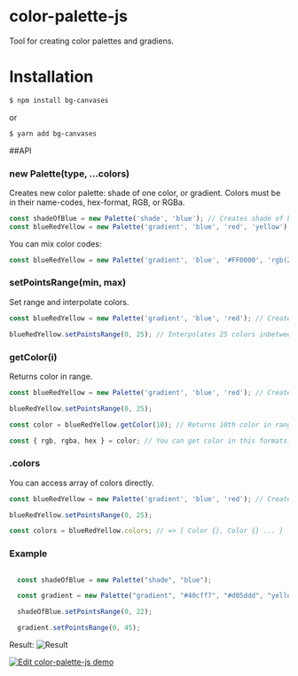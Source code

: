 # color-palette-js
Tool for creating color palettes and gradiens.

# Installation 

```sh
$ npm install bg-canvases
```
or
```sh
$ yarn add bg-canvases
```

##API

### new Palette(type, ...colors)

Creates new color palette: shade of one color, or gradient.
Colors must be in their name-codes, hex-format, RGB, or RGBa.

```javascript
const shadeOfBlue = new Palette('shade', 'blue'); // Creates shade of blue 
const blueRedYellow = new Palette('gradient', 'blue', 'red', 'yellow'); // Creates gradient
```
You can mix color codes: 

```javascript
const blueRedYellow = new Palette('gradient', 'blue', '#FF0000', 'rgb(255,255,0)'); // Creates gradient
```

### setPointsRange(min, max)

Set range and interpolate colors.

```javascript
const blueRedYellow = new Palette('gradient', 'blue', 'red'); // Creates gradient

blueRedYellow.setPointsRange(0, 25); // Interpolates 25 colors inbetween blue and red;
```
### getColor(i)

Returns color in range.
```javascript
const blueRedYellow = new Palette('gradient', 'blue', 'red'); // Creates gradient

blueRedYellow.setPointsRange(0, 25);

const color = blueRedYellow.getColor(10); // Returns 10th color in range.

const { rgb, rgba, hex } = color; // You can get color in this formats.

```

### .colors

You can access array of colors directly.

```javascript
const blueRedYellow = new Palette('gradient', 'blue', 'red'); // Creates gradient

blueRedYellow.setPointsRange(0, 25);

const colors = blueRedYellow.colors; // => [ Color {}, Color {} ... ] 
```

### Example 
```javascript

  const shadeOfBlue = new Palette("shade", "blue");

  const gradient = new Palette("gradient", "#40cff7", "#d05ddd", "yellow");

  shadeOfBlue.setPointsRange(0, 22);

  gradient.setPointsRange(0, 45);
```
Result: 
![Result](http://i.piccy.info/i9/7e398462de3e7a23f06295111bd21de4/1553594289/64646/1309699/Snymok_ekrana_ot_2019_03_26_11_45_53.png)

[![Edit color-palette-js demo](https://codesandbox.io/static/img/play-codesandbox.svg)](https://codesandbox.io/s/m54oxkz6m8?fontsize=14)
